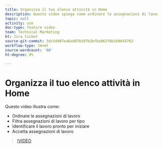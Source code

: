 ```yaml
---
title: Organizza il tuo elenco attività in Home
description: Questo video spiega come ordinare le assegnazioni di lavoro, filtrarle per tipo, identificare il lavoro pronto per iniziare e accettare le assegnazioni di lavoro.
topic: null
activity: use
doc-type: feature video
team: Technical Marketing
kt: Jira ticket
source-git-commit: 3dc5d407ea6ad97b597b2bfba961f0b169643762
workflow-type: tm+mt
source-wordcount: '60'
ht-degree: 0%

---
```


# Organizza il tuo elenco attività in Home

Questo video illustra come:

* Ordinare le assegnazioni di lavoro
* Filtra assegnazioni di lavoro per tipo
* Identificare il lavoro pronto per iniziare
* Accetta assegnazioni di lavoro

>[!VIDEO](https://video.tv.adobe.com/v/335099/?quality=12&learn=on)
